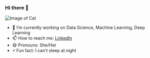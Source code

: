 ### Hi there 👋

<!--
**Tek-nr/Tek-nr** is a ✨ _special_ ✨ repository because its `README.md` (this file) appears on your GitHub profile.

Here are some ideas to get you started:-->

![Image of Cat](https://pbs.twimg.com/profile_images/1358124330706735104/SGfz-j6E_400x400.jpg)

- 🔭 I’m currently working on Data Science, Machine Learning, Deep Learning
- 📫 How to reach me: [LinkedIn](https://www.linkedin.com/in/hilalntek/) 
- 😄 Pronouns: She/Her
- ⚡ Fun fact: I can't sleep at night

